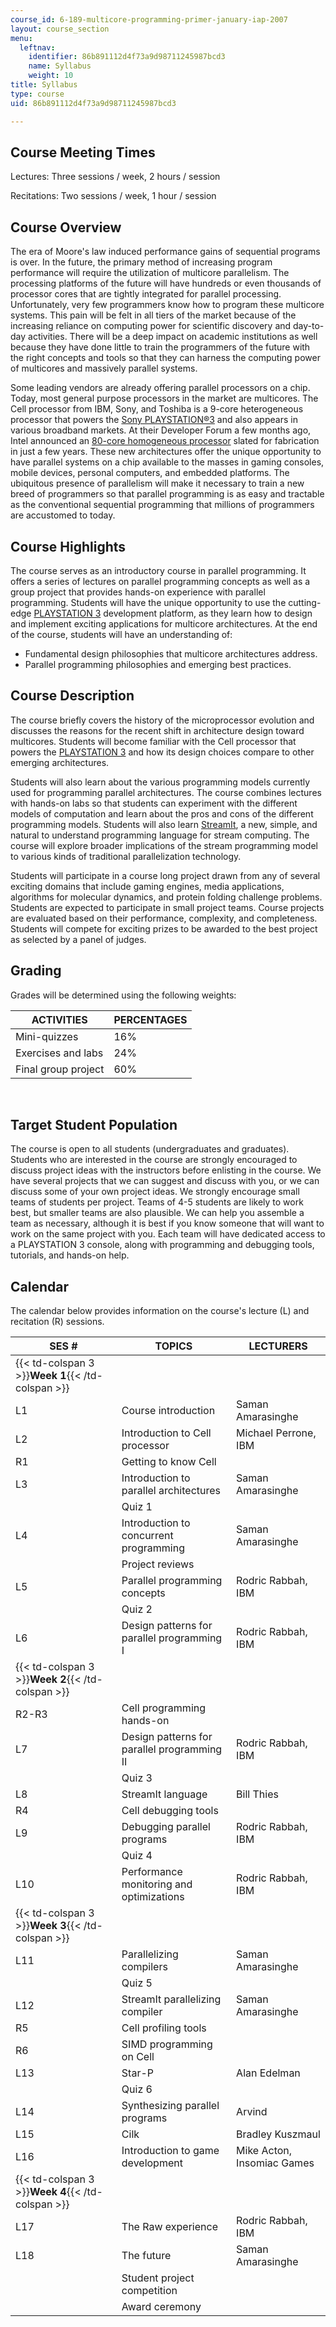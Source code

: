 ```yaml
---
course_id: 6-189-multicore-programming-primer-january-iap-2007
layout: course_section
menu:
  leftnav:
    identifier: 86b891112d4f73a9d98711245987bcd3
    name: Syllabus
    weight: 10
title: Syllabus
type: course
uid: 86b891112d4f73a9d98711245987bcd3

---
```


Course Meeting Times
--------------------

Lectures: Three sessions / week, 2 hours / session

Recitations: Two sessions / week, 1 hour / session

Course Overview
---------------

The era of Moore's law induced performance gains of sequential programs is over. In the future, the primary method of increasing program performance will require the utilization of multicore parallelism. The processing platforms of the future will have hundreds or even thousands of processor cores that are tightly integrated for parallel processing. Unfortunately, very few programmers know how to program these multicore systems. This pain will be felt in all tiers of the market because of the increasing reliance on computing power for scientific discovery and day-to-day activities. There will be a deep impact on academic institutions as well because they have done little to train the programmers of the future with the right concepts and tools so that they can harness the computing power of multicores and massively parallel systems.

Some leading vendors are already offering parallel processors on a chip. Today, most general purpose processors in the market are multicores. The Cell processor from IBM, Sony, and Toshiba is a 9-core heterogeneous processor that powers the [Sony PLAYSTATION®3](http://www.us.playstation.com/PS3) and also appears in various broadband markets. At their Developer Forum a few months ago, Intel announced an [80-core homogeneous processor](http://techfreep.com/intel-80-cores-by-2011.htm) slated for fabrication in just a few years. These new architectures offer the unique opportunity to have parallel systems on a chip available to the masses in gaming consoles, mobile devices, personal computers, and embedded platforms. The ubiquitous presence of parallelism will make it necessary to train a new breed of programmers so that parallel programming is as easy and tractable as the conventional sequential programming that millions of programmers are accustomed to today.

Course Highlights
-----------------

The course serves as an introductory course in parallel programming. It offers a series of lectures on parallel programming concepts as well as a group project that provides hands-on experience with parallel programming. Students will have the unique opportunity to use the cutting-edge [PLAYSTATION 3](http://www.us.playstation.com/PS3) development platform, as they learn how to design and implement exciting applications for multicore architectures. At the end of the course, students will have an understanding of:

*   Fundamental design philosophies that multicore architectures address.
*   Parallel programming philosophies and emerging best practices.

Course Description
------------------

The course briefly covers the history of the microprocessor evolution and discusses the reasons for the recent shift in architecture design toward multicores. Students will become familiar with the Cell processor that powers the [PLAYSTATION 3](http://www.us.playstation.com/PS3) and how its design choices compare to other emerging architectures.

Students will also learn about the various programming models currently used for programming parallel architectures. The course combines lectures with hands-on labs so that students can experiment with the different models of computation and learn about the pros and cons of the different programming models. Students will also learn [StreamIt](http://cag.csail.mit.edu/streamit/), a new, simple, and natural to understand programming language for stream computing. The course will explore broader implications of the stream programming model to various kinds of traditional parallelization technology.

Students will participate in a course long project drawn from any of several exciting domains that include gaming engines, media applications, algorithms for molecular dynamics, and protein folding challenge problems. Students are expected to participate in small project teams. Course projects are evaluated based on their performance, complexity, and completeness. Students will compete for exciting prizes to be awarded to the best project as selected by a panel of judges.

Grading
-------

Grades will be determined using the following weights:

| ACTIVITIES | PERCENTAGES |
| --- | --- |
| Mini-quizzes | 16% |
| Exercises and labs | 24% |
| Final group project | 60% 

  
 

Target Student Population
-------------------------

The course is open to all students (undergraduates and graduates). Students who are interested in the course are strongly encouraged to discuss project ideas with the instructors before enlisting in the course. We have several projects that we can suggest and discuss with you, or we can discuss some of your own project ideas. We strongly encourage small teams of students per project. Teams of 4-5 students are likely to work best, but smaller teams are also plausible. We can help you assemble a team as necessary, although it is best if you know someone that will want to work on the same project with you. Each team will have dedicated access to a PLAYSTATION 3 console, along with programming and debugging tools, tutorials, and hands-on help.

Calendar
--------

The calendar below provides information on the course's lecture (L) and recitation (R) sessions.

| SES # | TOPICS | LECTURERS |
| --- | --- | --- |
| {{< td-colspan 3 >}}**Week 1**{{< /td-colspan >}} |||
| L1 | Course introduction | Saman Amarasinghe |
| L2 | Introduction to Cell processor | Michael Perrone, IBM |
| R1 | Getting to know Cell | &nbsp; |
| L3 | Introduction to parallel architectures | Saman Amarasinghe |
| &nbsp; | Quiz 1 | &nbsp; |
| L4 | Introduction to concurrent programming | Saman Amarasinghe |
| &nbsp; | Project reviews | &nbsp; |
| L5 | Parallel programming concepts | Rodric Rabbah, IBM |
| &nbsp; | Quiz 2 | &nbsp; |
| L6 | Design patterns for parallel programming I | Rodric Rabbah, IBM |
| {{< td-colspan 3 >}}**Week 2**{{< /td-colspan >}} |||
| R2-R3 | Cell programming hands-on | &nbsp; |
| L7 | Design patterns for parallel programming II | Rodric Rabbah, IBM |
| &nbsp; | Quiz 3 | &nbsp; |
| L8 | StreamIt language | Bill Thies |
| R4 | Cell debugging tools | &nbsp; |
| L9 | Debugging parallel programs | Rodric Rabbah, IBM |
| &nbsp; | Quiz 4 | &nbsp; |
| L10 | Performance monitoring and optimizations | Rodric Rabbah, IBM |
| {{< td-colspan 3 >}}**Week 3**{{< /td-colspan >}} |||
| L11 | Parallelizing compilers | Saman Amarasinghe |
| &nbsp; | Quiz 5 | &nbsp; |
| L12 | StreamIt parallelizing compiler | Saman Amarasinghe |
| R5 | Cell profiling tools | &nbsp; |
| R6 | SIMD programming on Cell | &nbsp; |
| L13 | Star-P | Alan Edelman |
| &nbsp; | Quiz 6 | &nbsp; |
| L14 | Synthesizing parallel programs | Arvind |
| L15 | Cilk | Bradley Kuszmaul |
| L16 | Introduction to game development | Mike Acton, Insomiac Games |
| {{< td-colspan 3 >}}**Week 4**{{< /td-colspan >}} |||
| L17 | The Raw experience | Rodric Rabbah, IBM |
| L18 | The future | Saman Amarasinghe |
| &nbsp; | Student project competition | &nbsp; |
| &nbsp; | Award ceremony |